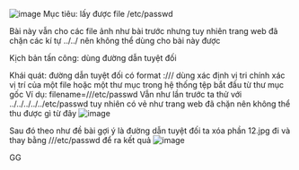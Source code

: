 ![image](https://github.com/user-attachments/assets/8031cbcc-2b6c-4d51-8de4-e1705974c742)
Mục tiêu: lấy được file /etc/passwd

Bài này vẫn cho các file ảnh như bài trước nhưng tuy nhiên trang web đã chặn các kí tự ../../ nên không thể dùng cho bài này được

Kịch bản tấn công: dùng đường dẫn tuyệt đối 

Khái quát: đường dẫn tuyệt đối có format <protocol>://<domain>/<path> dùng xác định vị tri chính xác vị trí của một file hoặc một thư mục trong hệ thống tệp bắt đầu từ thư mục gốc
Ví dụ: filename=///etc/passwd
Vẫn như lần trước ta thử với ../../../../../etc/passwd tuy nhiên có vẻ như trang web đã chặn nên không thể thu được gì từ đây 
![image](https://github.com/user-attachments/assets/a18a9c1d-c453-4160-9d40-e8c44f6f1b1c)

Sau đó theo như đề bài gợi ý là đường dẫn tuyệt đối ta xóa phần 12.jpg đi và thay bằng ///etc/passwd để ra kết quả
![image](https://github.com/user-attachments/assets/a683e92b-4f50-40e6-94d1-6f48a2cedf0e)

GG
